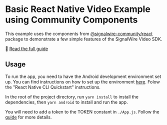 # Basic React Native Video Example using Community Components

This example uses the components from [@signalwire-community/react](https://github.com/signalwire-community/react/) package to demonstrate a few simple features of the SignalWire Video SDK.

📖 [Read the full guide](https://developer.signalwire.com/guides/video-api/guides/using-video-api-react-native/)

## Usage

To run the app, you need to have the Android development environment set up. You can find instructions on how to set up the environment [here](https://reactnative.dev/docs/environment-setup). Folow the "React Native CLI Quickstart" instructions.

In the root of the project directory, run `yarn install` to install the dependencies, then `yarn android` to install and run the app.

You will need to add a token to the TOKEN constant in `./App.js`. Follow the [guide](https://developer.signalwire.com/guides/video-api/guides/using-video-api-react-native/) for more details.
